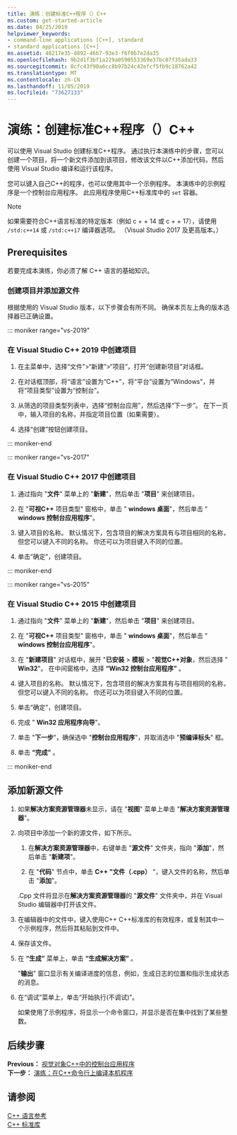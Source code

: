 ```yaml
---
title: 演练：创建标准C++程序（）C++
ms.custom: get-started-article
ms.date: 04/25/2019
helpviewer_keywords:
- command-line applications [C++], standard
- standard applications [C++]
ms.assetid: 48217e35-d892-46b7-93e3-f6f0b7e2da35
ms.openlocfilehash: 9b2d1f3bf1a229a0590553369e37bc07f35ada33
ms.sourcegitcommit: 0cfc43f90a6cc8b97b24c42efcf5fb9c18762a42
ms.translationtype: MT
ms.contentlocale: zh-CN
ms.lasthandoff: 11/05/2019
ms.locfileid: "73627133"
---
```

# <a name="walkthrough-creating-a-standard-c-program-c"></a>演练：创建标准C++程序（）C++

可以使用 Visual Studio 创建标准C++程序。 通过执行本演练中的步骤，您可以创建一个项目，将一个新文件添加到该项目，修改该文件以C++添加代码，然后使用 Visual Studio 编译和运行该程序。

您可以键入自己C++的程序，也可以使用其中一个示例程序。 本演练中的示例程序是一个控制台应用程序。 此应用程序使用C++标准库中的 `set` 容器。

> [!NOTE]
> 如果需要符合C++语言标准的特定版本（例如 c + + 14 或 c + + 17），请使用 `/std:c++14` 或 `/std:c++17` 编译器选项。 （Visual Studio 2017 及更高版本。）

## <a name="prerequisites"></a>Prerequisites

若要完成本演练，你必须了解 C++ 语言的基础知识。

### <a name="to-create-a-project-and-add-a-source-file"></a>创建项目并添加源文件

根据使用的 Visual Studio 版本，以下步骤会有所不同。 确保本页左上角的版本选择器已正确设置。

::: moniker range="vs-2019"

### <a name="to-create-a-c-project-in-visual-studio-2019"></a>在 Visual Studio C++ 2019 中创建项目

1. 在主菜单中，选择“文件”>“新建”>“项目”，打开“创建新项目”对话框。

1. 在对话框顶部，将“语言”设置为“C++”，将“平台”设置为“Windows”，并将“项目类型”设置为“控制台”。 

1. 从筛选的项目类型列表中，选择“控制台应用”，然后选择“下一步”。 在下一页中，输入项目的名称，并指定项目位置（如果需要）。

1. 选择“创建”按钮创建项目。

::: moniker-end

::: moniker range="vs-2017"

### <a name="to-create-a-c-project-in-visual-studio-2017"></a>在 Visual Studio C++ 2017 中创建项目

1. 通过指向 "**文件**" 菜单上的 "**新建**"，然后单击 "**项目**" 来创建项目。

1. 在 "**可视C++** 项目类型" 窗格中，单击 " **windows 桌面**"，然后单击 " **windows 控制台应用程序**"。

1. 键入项目的名称。 默认情况下，包含项目的解决方案具有与项目相同的名称，但您可以键入不同的名称。 你还可以为项目键入不同的位置。

1. 单击“确定”，创建项目。

::: moniker-end

::: moniker range="vs-2015"

### <a name="to-create-a-c-project-in-visual-studio-2015"></a>在 Visual Studio C++ 2015 中创建项目

1. 通过指向 "**文件**" 菜单上的 "**新建**"，然后单击 "**项目**" 来创建项目。

1. 在 "**可视C++** 项目类型" 窗格中，单击 " **windows 桌面**"，然后单击 " **windows 控制台应用程序**"。

1. 在 "**新建项目**" 对话框中，展开 "**已安装** > **模板** > "**视觉C++对象**，然后选择 " **Win32**"。 在中间窗格中，选择 **“Win32 控制台应用程序”** 。

1. 键入项目的名称。 默认情况下，包含项目的解决方案具有与项目相同的名称，但您可以键入不同的名称。 你还可以为项目键入不同的位置。

1. 单击“确定”，创建项目。

1. 完成 " **Win32 应用程序向导**"。 

1. 单击 "**下一步**"，确保选中 "**控制台应用程序**"，并取消选中 "**预编译标头**" 框。 

1. 单击 **“完成”** 。

::: moniker-end

## <a name="add-a-new-source-file"></a>添加新源文件

1. 如果**解决方案资源管理器**未显示，请在 "**视图**" 菜单上单击 "**解决方案资源管理器**"。

1. 向项目中添加一个新的源文件，如下所示。

   1. 在**解决方案资源管理器**中，右键单击 "**源文件**" 文件夹，指向 "**添加**"，然后单击 "**新建项**"。

   1. 在 "**代码**" 节点中，单击 **C++ "文件（.cpp）** "，键入文件的名称，然后单击 "**添加**"。

   .Cpp 文件将显示在**解决方案资源管理器**的 "**源文件**" 文件夹中，并在 Visual Studio 编辑器中打开该文件。

1. 在编辑器中的文件中，键入使用C++ C++标准库的有效程序，或复制其中一个示例程序，然后将其粘贴到文件中。

1. 保存该文件。

1. 在 **“生成”** 菜单上，单击 **“生成解决方案”** 。

   "**输出**" 窗口显示有关编译进度的信息，例如，生成日志的位置和指示生成状态的消息。

1. 在“调试”菜单上，单击“开始执行(不调试)”。

   如果使用了示例程序，将显示一个命令窗口，并显示是否在集中找到了某些整数。

## <a name="next-steps"></a>后续步骤

**Previous：** [视觉对象C++中的控制台应用程序](../windows/console-applications-in-visual-cpp.md)<br/>
**下一步：** [演练：在C++命令行上编译本机程序](../build/walkthrough-compiling-a-native-cpp-program-on-the-command-line.md)

## <a name="see-also"></a>请参阅

[C++ 语言参考](../cpp/cpp-language-reference.md)<br/>
[C++ 标准库](../standard-library/cpp-standard-library-reference.md)

